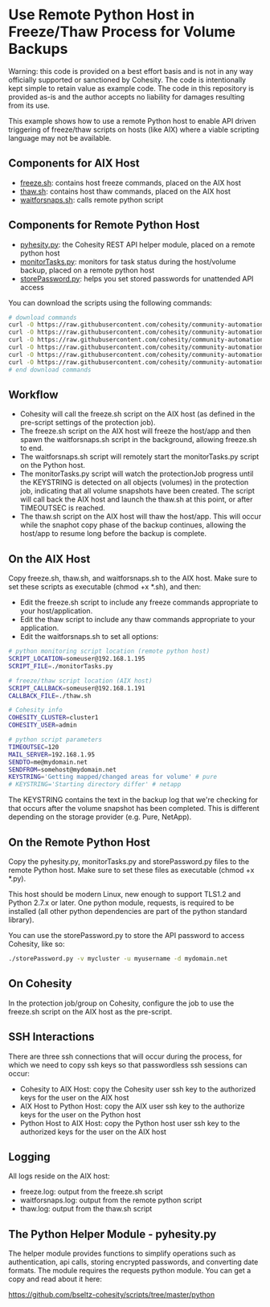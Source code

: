 # Use Remote Python Host in Freeze/Thaw Process for Volume Backups

Warning: this code is provided on a best effort basis and is not in any way officially supported or sanctioned by Cohesity. The code is intentionally kept simple to retain value as example code. The code in this repository is provided as-is and the author accepts no liability for damages resulting from its use.

This example shows how to use a remote Python host to enable API driven triggering of freeze/thaw scripts on hosts (like AIX) where a viable scripting language may not be available.

## Components for AIX Host

* [freeze.sh](https://raw.githubusercontent.com/cohesity/community-automation-samples/main/python/freezeThawRemote/freeze.sh): contains host freeze commands, placed on the AIX host
* [thaw.sh](https://raw.githubusercontent.com/cohesity/community-automation-samples/main/python/freezeThawRemote/thaw.sh): contains host thaw commands, placed on the AIX host
* [waitforsnaps.sh](https://raw.githubusercontent.com/cohesity/community-automation-samples/main/python/freezeThawRemote/waitforsnaps.sh): calls remote python script

## Components for Remote Python Host

* [pyhesity.py](https://raw.githubusercontent.com/cohesity/community-automation-samples/main/python/pyhesity/pyhesity.py): the Cohesity REST API helper module, placed on a remote python host
* [monitorTasks.py](https://raw.githubusercontent.com/cohesity/community-automation-samples/main/python/freezeThawRemote/monitorTasks.py): monitors for task status during the host/volume backup, placed on a remote python host
* [storePassword.py](https://raw.githubusercontent.com/cohesity/community-automation-samples/main/python/freezeThawRemote/storePassword.py): helps you set stored passwords for unattended API access

You can download the scripts using the following commands:

```bash
# download commands
curl -O https://raw.githubusercontent.com/cohesity/community-automation-samples/main/python/freezeThawRemote/freeze.sh
curl -O https://raw.githubusercontent.com/cohesity/community-automation-samples/main/python/freezeThawRemote/thaw.sh
curl -O https://raw.githubusercontent.com/cohesity/community-automation-samples/main/python/freezeThawRemote/waitforsnaps.sh
curl -O https://raw.githubusercontent.com/cohesity/community-automation-samples/main/python/freezeThawRemote/monitorTasks.py
curl -O https://raw.githubusercontent.com/cohesity/community-automation-samples/main/python/freezeThawRemote/storePassword.py
curl -O https://raw.githubusercontent.com/cohesity/community-automation-samples/main/python/pyhesity.py
# end download commands
```

## Workflow

* Cohesity will call the freeze.sh script on the AIX host (as defined in the pre-script settings of the protection job).
* The freeze.sh script on the AIX host will freeze the host/app and then spawn the waitforsnaps.sh script in the background, allowing freeze.sh to end.
* The waitforsnaps.sh script will remotely start the monitorTasks.py script on the Python host.
* The monitorTasks.py script will watch the protectionJob progress until the KEYSTRING is detected on all objects (volumes) in the protection job, indicating that all volume snapshots have been created. The script will call back the AIX host and launch the thaw.sh at this point, or after TIMEOUTSEC is reached.
* The thaw.sh script on the AIX host will thaw the host/app. This will occur while the snaphot copy phase of the backup continues, allowing the host/app to resume long before the backup is complete.

## On the AIX Host

Copy freeze.sh, thaw.sh, and waitforsnaps.sh to the AIX host. Make sure to set these scripts as executable (chmod +x *.sh), and then:

* Edit the freeze.sh script to include any freeze commands appropriate to your host/application.
* Edit the thaw script to include any thaw commands appropriate to your application.
* Edit the waitforsnaps.sh to set all options:

```bash
# python monitoring script location (remote python host)
SCRIPT_LOCATION=someuser@192.168.1.195
SCRIPT_FILE=./monitorTasks.py

# freeze/thaw script location (AIX host)
SCRIPT_CALLBACK=someuser@192.168.1.191
CALLBACK_FILE=./thaw.sh

# Cohesity info
COHESITY_CLUSTER=cluster1
COHESITY_USER=admin

# python script parameters
TIMEOUTSEC=120
MAIL_SERVER=192.168.1.95
SENDTO=me@mydomain.net
SENDFROM=somehost@mydomain.net
KEYSTRING='Getting mapped/changed areas for volume' # pure
# KEYSTRING='Starting directory differ' # netapp
```

The KEYSTRING contains the text in the backup log that we're checking for that occurs after the volume snapshot has been completed. This is different depending on the storage provider (e.g. Pure, NetApp).

## On the Remote Python Host

Copy the pyhesity.py, monitorTasks.py and storePassword.py files to the remote Python host. Make sure to set these files as executable (chmod +x *.py). 

This host should be modern Linux, new enough to support TLS1.2 and Python 2.7.x or later. One python module, requests, is required to be installed (all other python dependencies are part of the python standard library).

You can use the storePassword.py to store the API password to access Cohesity, like so:

```bash
./storePassword.py -v mycluster -u myusername -d mydomain.net
```

## On Cohesity

In the protection job/group on Cohesity, configure the job to use the freeze.sh script on the AIX host as the pre-script.

## SSH Interactions

There are three ssh connections that will occur during the process, for which we need to copy ssh keys so that passwordless ssh sessions can occur:

* Cohesity to AIX Host: copy the Cohesity user ssh key to the authorized keys for the user on the AIX host
* AIX Host to Python Host: copy the AIX user ssh key to the authorize keys for the user on the Python host
* Python Host to AIX Host: copy the Python host user ssh key to the authorized keys for the user on the AIX host

## Logging

All logs reside on the AIX host:

* freeze.log: output from the freeze.sh script
* waitforsnaps.log: output from the remote python script
* thaw.log: output from the thaw.sh script

## The Python Helper Module - pyhesity.py

The helper module provides functions to simplify operations such as authentication, api calls, storing encrypted passwords, and converting date formats. The module requires the requests python module. You can get a copy and read about it here:

<https://github.com/bseltz-cohesity/scripts/tree/master/python>
